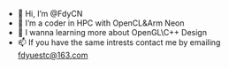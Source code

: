 - 👋 Hi, I’m @FdyCN
- 👀 I’m a coder in HPC with OpenCL&Arm Neon
- 🌱 I wanna learning more about OpenGL\C++ Design
- 📫 If you have the same intrests contact me by emailing fdyuestc@163.com

<!---
FdyCN/FdyCN is a ✨ special ✨ repository because its `README.md` (this file) appears on your GitHub profile.
You can click the Preview link to take a look at your changes.
--->
